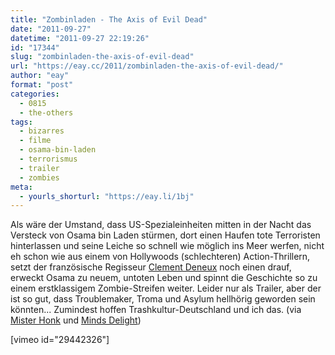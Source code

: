 ```yaml
---
title: "Zombinladen - The Axis of Evil Dead"
date: "2011-09-27"
datetime: "2011-09-27 22:19:26"
id: "17344"
slug: "zombinladen-the-axis-of-evil-dead"
url: "https://eay.cc/2011/zombinladen-the-axis-of-evil-dead/"
author: "eay"
format: "post"
categories:
  - 0815
  - the-others
tags:
  - bizarres
  - filme
  - osama-bin-laden
  - terrorismus
  - trailer
  - zombies
meta:
  - yourls_shorturl: "https://eay.li/1bj"
---
```


Als wäre der Umstand, dass US-Spezialeinheiten mitten in der Nacht das Versteck von Osama bin Laden stürmen, dort einen Haufen tote Terroristen hinterlassen und seine Leiche so schnell wie möglich ins Meer werfen, nicht eh schon wie aus einem von Hollywoods (schlechteren) Action-Thrillern, setzt der französische Regisseur [Clement Deneux](http://www.mork-studio.fr/) noch einen drauf, erweckt Osama zu neuem, untoten Leben und spinnt die Geschichte so zu einem erstklassigem Zombie-Streifen weiter. Leider nur als Trailer, aber der ist so gut, dass Troublemaker, Troma und Asylum hellhörig geworden sein könnten... Zumindest hoffen Trashkultur-Deutschland und ich das. (via [Mister Honk](http://www.misterhonk.de/blog/21627/grindhouse-trailer-%E2%80%9Ezombinladen-the-axis-off-evil-dead%E2%80%9C/) und [Minds Delight](http://www.mindsdelight.de/2011/09/b-movie-fake-trailer-of-awesomeness-zombinladen-the-axis-of-evil-dead/))

\[vimeo id="29442326"\]
